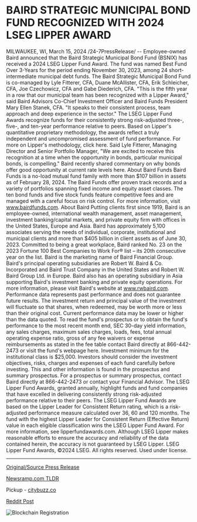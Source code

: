 # BAIRD STRATEGIC MUNICIPAL BOND FUND RECOGNIZED WITH 2024 LSEG LIPPER AWARD

MILWAUKEE, WI, March 15, 2024 /24-7PressRelease/ -- Employee-owned Baird announced that the Baird Strategic Municipal Bond Fund (BSNIX) has received a 2024 LSEG Lipper Fund Award. The fund was named Best Fund Over 3-Years for the period ending November 30, 2023, among 24 short-intermediate municipal debt funds.   The Baird Strategic Municipal Bond Fund is co-managed by Lyle Fitterer, CFA, Duane McAllister, CFA, Erik Schleicher, CFA, Joe Czechowicz, CFA and Gabe Diederich, CFA.   "This is the fifth year in a row that our municipal team has been recognized with a Lipper Award," said Baird Advisors Co-Chief Investment Officer and Baird Funds President Mary Ellen Stanek, CFA. "It speaks to their consistent process, team approach and deep experience in the sector."  The LSEG Lipper Fund Awards recognize funds for their consistently strong risk-adjusted three-, five-, and ten-year performance relative to peers. Based on Lipper's quantitative proprietary methodology, the awards reflect a truly independent and uncompromised assessment of fund performance. For more on Lipper's methodology, click here.   Said Lyle Fitterer, Managing Director and Senior Portfolio Manager, "We are excited to receive this recognition at a time when the opportunity in bonds, particular municipal bonds, is compelling." Baird recently shared commentary on why bonds offer good opportunity at current rate levels here.  About Baird Funds Baird Funds is a no-load mutual fund family with more than $107 billion in assets as of February 28, 2024. The Baird Funds offer proven track records and a variety of portfolios spanning fixed income and equity asset classes. The ten bond funds and five stock funds feature competitive fees and are managed with a careful focus on risk control. For more information, visit www.bairdfunds.com.  About Baird  Putting clients first since 1919, Baird is an employee-owned, international wealth management, asset management, investment banking/capital markets, and private equity firm with offices in the United States, Europe and Asia. Baird has approximately 5,100 associates serving the needs of individual, corporate, institutional and municipal clients and more than $405 billion in client assets as of June 30, 2023. Committed to being a great workplace, Baird ranked No. 23 on the 2023 Fortune 100 Best Companies to Work For® list – its 20th consecutive year on the list. Baird is the marketing name of Baird Financial Group. Baird's principal operating subsidiaries are Robert W. Baird & Co. Incorporated and Baird Trust Company in the United States and Robert W. Baird Group Ltd. in Europe. Baird also has an operating subsidiary in Asia supporting Baird's investment banking and private equity operations. For more information, please visit Baird's website at www.rwbaird.com.  Performance data represents past performance and does not guarantee future results. The investment return and principal value of the investment will fluctuate so that shares, when redeemed, may be worth more or less than their original cost. Current performance data may be lower or higher than the data quoted. To read the fund's prospectus or to obtain the fund's performance to the most recent month end, SEC 30-day yield information, any sales charges, maximum sales charges, loads, fees, total annual operating expense ratio, gross of any fee waivers or expense reimbursements as stated in the fee table contact Baird directly at 866-442-2473 or visit the fund's webpage here. Investment minimum for the institutional class is $25,000.  Investors should consider the investment objectives, risks, charges and expenses of each fund carefully before investing. This and other information is found in the prospectus and summary prospectus. For a prospectus or summary prospectus, contact Baird directly at 866-442-2473 or contact your Financial Advisor.  The LSEG Lipper Fund Awards, granted annually, highlight funds and fund companies that have excelled in delivering consistently strong risk-adjusted performance relative to their peers.  The LSEG Lipper Fund Awards are based on the Lipper Leader for Consistent Return rating, which is a risk-adjusted performance measure calculated over 36, 60 and 120 months. The fund with the highest Lipper Leader for Consistent Return (Effective Return) value in each eligible classification wins the LSEG Lipper Fund Award. For more information, see lipperfundawards.com. Although LSEG Lipper makes reasonable efforts to ensure the accuracy and reliability of the data contained herein, the accuracy is not guaranteed by LSEG Lipper.  LSEG Lipper Fund Awards, ©2024 LSEG. All rights reserved. Used under license. 

---

[Original/Source Press Release](https://www.24-7pressrelease.com/press-release/509258/baird-strategic-municipal-bond-fund-recognized-with-2024-lseg-lipper-award)
                    

[Newsramp.com TLDR](https://newsramp.com/curated-news/baird-strategic-municipal-bond-fund-wins-2024-lseg-lipper-fund-award/47cb41b8f2d7d4e6f75a359b030923b4) 


Pickup - [citybuzz.co](https://citybuzz.co/2024/03/15/baird-strategic-municipal-bond-fund-earns-top-lipper-award)
 



[Reddit Post](https://www.reddit.com/r/AwardsAndRecognition/comments/1bf85re/baird_strategic_municipal_bond_fund_wins_2024/) 



![Blockchain Registration](https://cdn.newsramp.app/24-7PressRelease/qrcode/243/15/larkXqOx.webp)